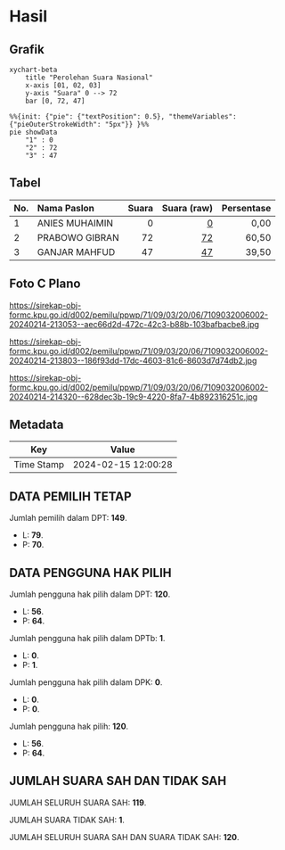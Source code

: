 # Hasil

## Grafik

```mermaid
xychart-beta
    title "Perolehan Suara Nasional"
    x-axis [01, 02, 03]
    y-axis "Suara" 0 --> 72
    bar [0, 72, 47]
```

```mermaid
%%{init: {"pie": {"textPosition": 0.5}, "themeVariables": {"pieOuterStrokeWidth": "5px"}} }%%
pie showData
    "1" : 0
    "2" : 72
    "3" : 47
```

## Tabel

| No. | Nama Paslon    | Suara | Suara (raw) | Persentase |
|:--- |:-------------- | -----:| -----------:| ----------:|
| 1   | ANIES MUHAIMIN | 0     | [0][p-1]    | 0,00       |
| 2   | PRABOWO GIBRAN | 72    | [72][p-2]   | 60,50      |
| 3   | GANJAR MAHFUD  | 47    | [47][p-3]   | 39,50      |


[p-1]: https://github.com/gigit-pemilu/pemilu-2024/blob/main/pilpres/hitung-suara/sub/71-sulawesi-utara/sub/09-kep-siau-tagulandang-biaro/sub/03-tagulandang/sub/2006-apengsala/sub/002-tps/sub/paslon-1.txt
[p-2]: https://github.com/gigit-pemilu/pemilu-2024/blob/main/pilpres/hitung-suara/sub/71-sulawesi-utara/sub/09-kep-siau-tagulandang-biaro/sub/03-tagulandang/sub/2006-apengsala/sub/002-tps/sub/paslon-2.txt
[p-3]: https://github.com/gigit-pemilu/pemilu-2024/blob/main/pilpres/hitung-suara/sub/71-sulawesi-utara/sub/09-kep-siau-tagulandang-biaro/sub/03-tagulandang/sub/2006-apengsala/sub/002-tps/sub/paslon-3.txt

## Foto C Plano

https://sirekap-obj-formc.kpu.go.id/d002/pemilu/ppwp/71/09/03/20/06/7109032006002-20240214-213053--aec66d2d-472c-42c3-b88b-103bafbacbe8.jpg

https://sirekap-obj-formc.kpu.go.id/d002/pemilu/ppwp/71/09/03/20/06/7109032006002-20240214-213803--186f93dd-17dc-4603-81c6-8603d7d74db2.jpg

https://sirekap-obj-formc.kpu.go.id/d002/pemilu/ppwp/71/09/03/20/06/7109032006002-20240214-214320--628dec3b-19c9-4220-8fa7-4b892316251c.jpg


## Metadata

| Key        | Value               |
| ---------- | ------------------- |
| Time Stamp | 2024-02-15 12:00:28 |


## DATA PEMILIH TETAP

Jumlah pemilih dalam DPT: **149**.
 * L: **79**.
 * P: **70**.

## DATA PENGGUNA HAK PILIH

Jumlah pengguna hak pilih dalam DPT: **120**.
 * L: **56**.
 * P: **64**.

Jumlah pengguna hak pilih dalam DPTb: **1**.
 * L: **0**.
 * P: **1**.

Jumlah pengguna hak pilih dalam DPK: **0**.
 * L: **0**.
 * P: **0**.

Jumlah pengguna hak pilih: **120**.
 * L: **56**.
 * P: **64**.

## JUMLAH SUARA SAH DAN TIDAK SAH

JUMLAH SELURUH SUARA SAH: **119**.

JUMLAH SUARA TIDAK SAH: **1**.

JUMLAH SELURUH SUARA SAH DAN SUARA TIDAK SAH: **120**.


